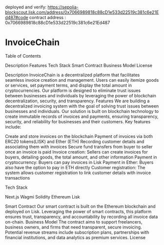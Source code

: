  
deployed and verify: https://sepolia-blockscout.lisk.com/address/0x7066989818c88cD1e533d22519c381c6e21Ed487#code
contract address : 0x7066989818c88cD1e533d22519c381c6e21Ed487

 # InvoiceChain
Table of Contents

Description
Features
Tech Stack
Smart Contract
Business Model
License

Description
InvoiceChain is a decentralized platform that facilitates seamless invoice creation and management. Users can easily itemize goods or services, set payment terms, and display the total amount in cryptocurrencies. Our platform is designed to eliminate trust issues between businesses and individuals by leveraging the power of blockchain decentralization, security, and transparency.
Features
We are building a decentralized invoicing system with the goal of solving trust issues between businesses and individuals. Our solution is built on blockchain technology to create immutable records of invoices and payments, ensuring transparency, security, and reliability for businesses and their customers.
Key features include:

Create and store invoices on the blockchain
Payment of invoices via both ERC20 tokens(LISK) and Ether (ETH)
Recording customer details and associating them with invoices
Secure fund transfers from buyer to seller once an invoice is paid
Invoice creation: Sellers can create invoices for buyers, detailing goods, the total amount, and other information
Payment in cryptocurrency: Buyers can pay invoices in Lisk
Payment in Ether: Buyers also have the option to pay in ETH directly
Customer registration: The system allows customer registration to link customer details with invoice transactions

Tech Stack

Next.js
Wagmi
Solidity
Ethereum
Lisk

Smart Contract
Our smart contract is built on the Ethereum blockchain and deployed on Lisk. Leveraging the power of smart contracts, this platform ensures trust, transparency, and accountability by recording all invoice data on-chain.
Business Model
The contract aims to support freelancers, business owners, and firms that need transparent, secure invoicing. Potential revenue streams include subscription plans, partnerships with financial institutions, and data analytics as premium services.
License



